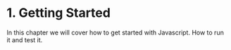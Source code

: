 # 1. Getting Started

In this chapter we will cover how to get started with Javascript. How to run it and test it.

